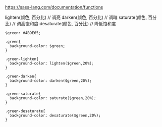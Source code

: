 https://sass-lang.com/documentation/functions


lighten(颜色, 百分比)   // 调亮
darken(颜色, 百分比)   // 调暗
saturate(颜色, 百分比)   // 调高饱和度
desaturate(颜色, 百分比)   // 降低饱和度


```
$green: #4B9E65;

.green{
  background-color: $green;
}

.green-lighten{
  background-color: lighten($green,20%);
}

.green-darken{
  background-color: darken($green,20%);
}

.green-saturate{
  background-color: saturate($green,20%);
}

.green-desaturate{
  background-color: desaturate($green,20%);
}
```

